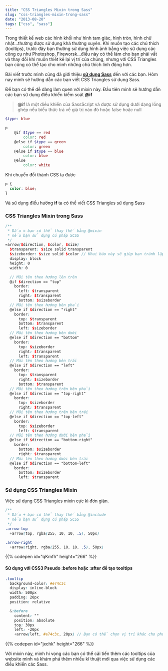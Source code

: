 ```yaml
---
title: "CSS Triangles Mixin trong Sass"
slug: "css-triangles-mixin-trong-sass"
date: "2013-08-20"
tags: ["css", "sass"]
---
```


Trong thiết kế web các hình khối như hình tam giác, hình tròn, hình chữ nhật...thường được sử dụng khá thường xuyên. Khi muốn tạo các chú thích (tooltips), trước đây bạn thường sử dụng hình ảnh bằng việc sử dụng các công cụ như Photoshop, Fireworsk...điều này có thể làm cho bạn phải vất vả thay đổi khi muốn thiết kế lại vị trí của chúng, nhưng với CSS Triangles bạn cũng có thể tạo cho mình những chú thích linh động hơn.

Bài viết trước mình cũng đã giới thiệu **[sử dụng Sass](/blog/su-dung-sass)** đến với các bạn. Hôm nay mình sẽ hướng dẫn các bạn viết CSS Triangles sử dụng Sass.

Để bạn có thể dễ dàng làm quen với mixin này. Đầu tiên mình sẽ hướng dẫn các bạn sử dụng điều khiển kiểm soát **@if**

> **@if** là một điều khiển của SassScript và được sử dụng dưới dạng lồng ghép nếu biểu thức trả về giá trị nào đó hoặc false hoặc null

```scss
$type: blue

p
	@if $type == red
		color: red
	@else if $type == green
		color: green
	@else if $type == blue
		color: blue
	@else
		color: white
```

Khi chuyển đổi thành CSS ta được

```css
p {
  color: blue;
}
```

Và sử dụng điều hướng **if** ta có thể viết CSS Triangles sử dụng Sass

### CSS Triangles Mixin trong Sass

```scss
/**
 * Dấu = bạn có thể thay thế bằng @mixin
 * nếu bạn sử dụng cú pháp SCSS
 */
=arrow($direction, $color, $size)
  $transparent: $size solid transparent
  $sizeborder: $size solid $color // Khai báo này sẽ giúp bạn tránh lặp lại code
  display: block
  height: 0
  width: 0

  // Mũi tên theo hướng lên trên
  @if $direction == "top"
    border:
      left: $transparent
      right: $transparent
      bottom: $sizeborder
  // Mũi tên theo hướng bên phải
  @else if $direction == "right"
    border:
      top: $transparent
      bottom: $transparent
      left: $sizeborder
  // Mũi tên theo hướng bên dưới
  @else if $direction == "bottom"
    border:
      top: $sizeborder
      right: $transparent
      left: $transparent
  // Mũi tên theo hướng bên trái
  @else if $direction == "left"
    border:
      top: $transparent
      right: $sizeborder
      bottom: $transparent
  // Mũi tên theo hướng trên bên phải
  @else if $direction == "top-right"
    border:
      top: $sizeborder
      right: $transparent
  // Mũi tên theo hướng trên bên trái
  @else if $direction == "top-left"
    border:
      top: $sizeborder
      left: $transparent
  // Mũi tên theo hướng dưới bên phải
  @else if $direction == "bottom-right"
    border:
      bottom: $sizeborder
      right: $transparent
  // Mũi tên theo hướng dưới bên trái
  @else if $direction == "bottom-left"
    border:
      bottom: $sizeborder
      left: $transparent
```

### Sử dụng CSS Triangles Mixin

Việc sử dụng CSS Triangles mixin cực kì đơn giản.

```scss
/**
 * Dấu + bạn có thể thay thế bằng @include
 * nếu bạn sử dụng cú pháp SCSS
 */
.arrow-top
  +arrow(top, rgba(255, 10, 10, .5), 50px)

.arrow-right
  +arrow(right, rgba(255, 10, 10, .5), 50px)
```

{{% codepen id="qKmfh" height="266" %}}

#### Sử dụng với CSS3 Pseudo :before hoặc :after để tạo tooltips

```scss
.tooltip
  background-color: #e74c3c
  display: inline-block
  width: 500px
  padding: 20px
  position: relative

  &:before
    content: ""
    position: absolute
    top: 30px
    left: -20px
    +arrow(left, #e74c3c, 20px) // Bạn có thể chọn vị trí khác cho phù hợp
```

{{% codepen id="jxchk" height="266" %}}

Với mixin này, mình hi vọng các bạn có thể cải tiến thêm các tooltips của website mình và khám phá thêm nhiều kĩ thuật mới qua việc sử dụng các điều khiển các Sass.
